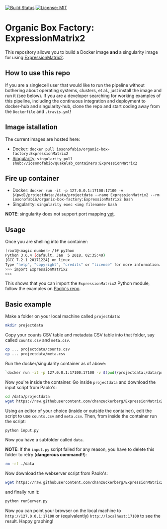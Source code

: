 [![Build Status](https://travis-ci.org/iosonofabio/organic-box-factory.svg?branch=ExpressionMatrix2)](https://travis-ci.org/iosonofabio/quakelab_containers)
[![License: MIT](https://img.shields.io/badge/License-MIT-yellow.svg)](https://opensource.org/licenses/MIT)

# Organic Box Factory: ExpressionMatrix2
This repository allows you to build a Docker image **and** a singularity image for using [ExpressionMatrix2](https://github.com/chanzuckerberg/ExpressionMatrix2).

## How to use this repo
If you are a singlecell user that would like to run the pipeline without bothering about operating systems, clusters, et al., just install the image and run it (see below). If you are a developer searching for working examples of this pipeline, including the continuous integration and deployment to docker-hub and singularity-hub, clone the repo and start coding away from the `Dockerfile` and `.travis.yml`!

## Image istallation
The current images are hosted here:

 - [Docker](https://hub.docker.com/r/iosonofabio/organic-box-factory/): `docker pull iosonofabio/organic-box-factory:ExpressionMatrix2`
 - [Singularity](https://singularity-hub.org/collections/141/): `singularity pull shub://iosonofabio/quakelab_containers:ExpressionMatrix2`

## Fire up container
 - Docker: `docker run -it -p 127.0.0.1:17100:17100 -v $(pwd)/projectdata:/data/projectdata --name ExpressionMatrix2 --rm iosonofabio/organic-box-factory:ExpressionMatrix2 bash`
 - Singularity: `singularity exec <img filename> bash`

**NOTE**: singularity does not support port mapping [yet](https://groups.google.com/a/lbl.gov/forum/#!topic/singularity/znwthR5K0dA).

## Usage
Once you are shelling into the container:
```bash
[root@<magic number> /]# python
Python 3.6.4 (default, Jan  5 2018, 02:35:40) 
[GCC 7.2.1 20171224] on linux
Type "help", "copyright", "credits" or "license" for more information.
>>> import ExpressionMatrix2
>>> 
```
This shows that you can import the `ExpressionMatrix2` Python module, follow the examples on [Paolo's repo](https://github.com/chanzuckerberg/ExpressionMatrix2).

## Basic example
Make a folder on your local machine called `projectdata`:
```bash
mkdir projectdata
```

Copy your counts CSV table and metadata CSV table into that folder, say called `counts.csv` and `meta.csv`.
```bash
cp ... projectdata/counts.csv
cp ... projectdata/meta.csv
```

Run the docker/singularity container as of above:
```bash
`docker run -it -p 127.0.0.1:17100:17100 -v $(pwd)/projectdata:/data/projectdata --name ExpressionMatrix2 --rm iosonofabio/organic-box-factory:ExpressionMatrix2 bash`
```

Now you're inside the container. Go inside `projectdata` and download the input script from Paolo's:
```bash
cd /data/projectdata
wget https://raw.githubusercontent.com/chanzuckerberg/ExpressionMatrix2/master/tests/CaseStudy1/input.py
```

Using an editor of your choice (inside or outside the container), edit the script to use `counts.csv` and `meta.csv`. Then, from inside the container run the script:
```bash
python input.py
```

Now you have a subfolder called `data`.

**NOTE**: If the `input.py` script failed for any reason, you have to delete this folder to retry (**dangerous command!!**):
```bash
rm -rf ./data
```

Now download the webserver script from Paolo's:
```bash
wget https://raw.githubusercontent.com/chanzuckerberg/ExpressionMatrix2/master/tests/CaseStudy1/runServer.py
```

and finally run it:
```bash
python runServer.py
```

Now you can point your browser on the local machine to `http://127.0.0.1:17100` or (equivalently) `http://localhost:17100` to see the result. Happy graphing!
